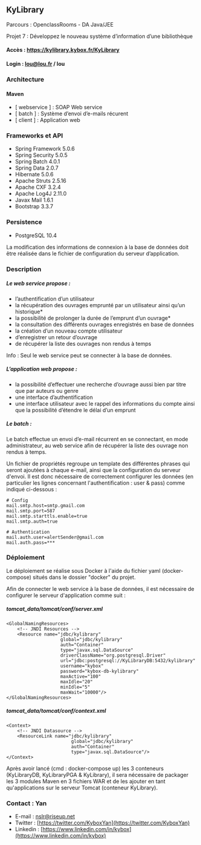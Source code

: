 ## KyLibrary
Parcours : OpenclassRooms - DA Java/JEE

Projet 7 : Développez le nouveau système d’information d’une bibliothèque

#### Accès : https://kylibrary.kybox.fr/KyLibrary
#### Login : lou@lou.fr / lou

### Architecture

#### Maven

- [ webservice ] : SOAP Web service
- [ batch ] : Système d’envoi d’e-mails récurent
- [ client ] : Application web

### Frameworks et API

- Spring Framework 5.0.6
- Spring Security 5.0.5
- Spring Batch 4.0.1
- Spring Data 2.0.7
- Hibernate 5.0.6
- Apache Struts 2.5.16
- Apache CXF 3.2.4
- Apache Log4J 2.11.0
- Javax Mail 1.6.1
- Bootstrap 3.3.7

### Persistence

- PostgreSQL 10.4

La modification des informations de connexion à la base de données doit être réalisée dans le fichier de configuration du serveur d’application.

### Description

##### Le web service propose :
- l’authentification d’un utilisateur
- la récupération des ouvrages emprunté par un utilisateur ainsi qu’un historique*
- la possibilité de prolonger la durée de l’emprunt d’un ouvrage*
- la consultation des différents ouvrages enregistrés en base de données
- la création d’un nouveau compte utilisateur
- d’enregistrer un retour d’ouvrage
- de récupérer la liste des ouvrages non rendus à temps

Info : Seul le web service peut se connecter à la base de données.

##### L’application web propose :
- la possibilité d’effectuer une recherche d’ouvrage aussi bien par titre que par auteurs ou genre
- une interface d’authentification
- une interface utilisateur avec le rappel des informations du compte ainsi que la possibilité d’étendre le délai d’un emprunt

##### Le batch :
Le batch effectue un envoi d’e-mail récurrent en se connectant, en mode administrateur, au web service afin de récupérer la liste des ouvrage non rendus à temps.

Un fichier de propriétés regroupe un template des différentes phrases qui seront ajoutées à chaque e-mail, ainsi que la configuration du serveur d'envoi. Il est donc nécessaire de correctement configurer les données (en particulier les lignes concernant l'authentification : user & pass) comme indiqué ci-dessous :
```
# Config
mail.smtp.host=smtp.gmail.com
mail.smtp.port=587
mail.smtp.starttls.enable=true
mail.smtp.auth=true

# Authentication
mail.auth.user=alertSender@gmail.com
mail.auth.pass=***
```

### Déploiement

Le déploiement se réalise sous Docker à l'aide du fichier yaml (docker-compose) situés dans le dossier "docker" du projet.

Afin de connecter le web service à la base de données, il est nécessaire de configurer le serveur d'application comme suit :

##### tomcat_data/tomcat/conf/server.xml
```
<GlobalNamingResources>
    <!-- JNDI Resources -->
    <Resource name="jdbc/kylibrary" 
                    global="jdbc/kylibrary"
                    auth="Container" 
                    type="javax.sql.DataSource" 
                    driverClassName="org.postgresql.Driver"
                    url="jdbc:postgresql://KyLibraryDB:5432/kylibrary"
                    username="kybox" 
                    password="kybox-db-kylibrary" 
                    maxActive="100"
                    maxIdle="20"
                    minIdle="5"
                    maxWait="10000"/>
</GlobalNamingResources>
```

##### tomcat_data/tomcat/conf/context.xml
```
<Context>
    <!-- JNDI Datasource -->
    <ResourceLink name="jdbc/kylibrary"
                        global="jdbc/kylibrary"
                        auth="Container"
                        type="javax.sql.DataSource"/>
</Context>
```

Après avoir lancé (cmd : docker-compose up) les 3 conteneurs (KyLibraryDB, KyLibraryPGA & KyLibrary), il sera nécessaire de packager les 3 modules Maven en 3 fichiers WAR et de les ajouter en tant qu'applications sur le serveur Tomcat (conteneur KyLibrary).

### Contact : Yan

 - E-mail : [nslr@riseup.net](nslr@riseup.net)
 - Twitter : [https://twitter.com/KyboxYan](https://twitter.com/KyboxYan)
 - Linkedin : [https://www.linkedin.com/in/kybox](https://www.linkedin.com/in/kybox)
